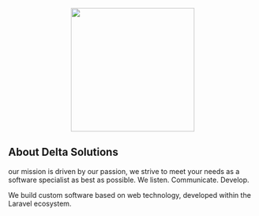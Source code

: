 <p align="center"><a href="https://www.deltasolutions.be" target="_blank"><img src="https://www.deltasolutions.be/wp-content/themes/deltasolutions/images/logo.png" width="250"></a></p>

## About Delta Solutions

our mission is driven by our passion, we strive to meet your needs as a software specialist as best as possible. We listen. Communicate. Develop.

We build custom software based on web technology, developed within the Laravel ecosystem.
